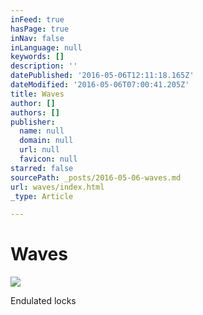 ```yaml
---
inFeed: true
hasPage: true
inNav: false
inLanguage: null
keywords: []
description: ''
datePublished: '2016-05-06T12:11:18.165Z'
dateModified: '2016-05-06T07:00:41.205Z'
title: Waves
author: []
authors: []
publisher:
  name: null
  domain: null
  url: null
  favicon: null
starred: false
sourcePath: _posts/2016-05-06-waves.md
url: waves/index.html
_type: Article

---
```

# Waves
![](https://the-grid-user-content.s3-us-west-2.amazonaws.com/66c52500-edc5-49a8-bbac-bc2cd8777676.jpg)

Endulated locks